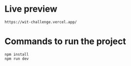 # Live preview
```
https://wit-challenge.vercel.app/
```

# Commands to run the project
```
npm install
npm run dev
```
